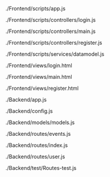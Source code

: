 ﻿./Frontend/scripts/app.js

./Frontend/scripts/controllers/login.js

./Frontend/scripts/controllers/main.js

./Frontend/scripts/controllers/register.js

./Frontend/scripts/services/datamodel.js

./Frontend/views/login.html

./Frontend/views/main.html

./Frontend/views/register.html


./Backend/app.js

./Backend/config.js

./Backend/models/models.js

./Backend/routes/events.js

./Backend/routes/index.js

./Backend/routes/user.js

./Backend/test/Routes-test.js

	